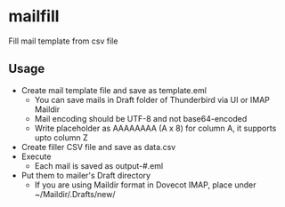 # mailfill
Fill mail template from csv file

## Usage
- Create mail template file and save as template.eml
	- You can save mails in Draft folder of Thunderbird via UI or IMAP Maildir
	- Mail encoding should be UTF-8 and not base64-encoded
	- Write placeholder as AAAAAAAA (A x 8) for column A, it supports upto column Z
- Create filler CSV file and save as data.csv
- Execute
	- Each mail is saved as output-#.eml
- Put them to mailer's Draft directory
	- If you are using Maildir format in Dovecot IMAP, place under ~/Maildir/.Drafts/new/
